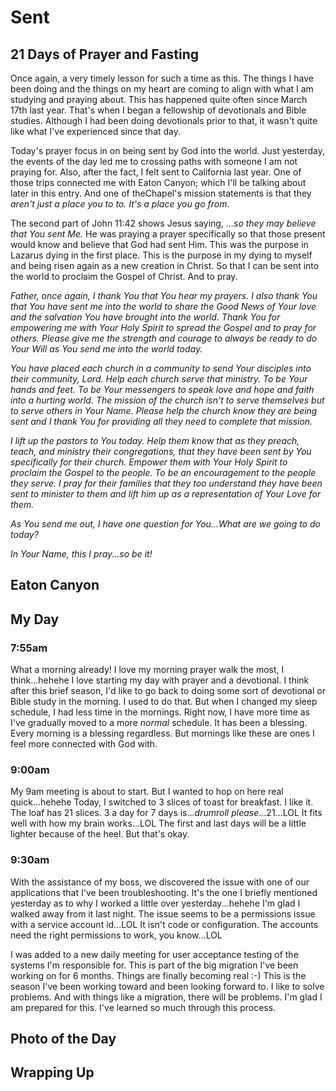 # Sent

## 21 Days of Prayer and Fasting

Once again, a very timely lesson for such a time as this. The things I have been doing and the things on my heart are coming to align with what I am studying and praying about. This has happened quite often since March 17th last year. That's when I began a fellowship of devotionals and Bible studies. Although I had been doing devotionals prior to that, it wasn't quite like what I've experienced since that day.

Today's prayer focus in on being sent by God into the world. Just yesterday, the events of the day led me to crossing paths with someone I am not praying for. Also, after the fact, I felt sent to California last year. One of those trips connected me with Eaton Canyon; which I'll be talking about later in this entry. And one of theChapel's mission statements is that they *aren't just a place you to to. It's a place you go from*.

The second part of John 11:42 shows Jesus saying, *...so they may believe that You sent Me.* He was praying a prayer specifically so that those present would know and believe that God had sent Him. This was the purpose in Lazarus dying in the first place. This is the purpose in my dying to myself and being risen again as a new creation in Christ. So that I can be sent into the world to proclaim the Gospel of Christ. And to pray.

*Father, once again, I thank You that You hear my prayers. I also thank You that You have sent me into the world to share the Good News of Your love and the salvation You have brought into the world. Thank You for empowering me with Your Holy Spirit to spread the Gospel and to pray for others. Please give me the strength and courage to always be ready to do Your Will as You send me into the world today.*

*You have placed each church in a community to send Your disciples into their community, Lord. Help each church serve that ministry. To be Your hands and feet. To be Your messengers to speak love and hope and faith into a hurting world. The mission of the church isn't to serve themselves but to serve others in Your Name. Please help the church know they are being sent and I thank You for providing all they need to complete that mission.*

*I lift up the pastors to You today. Help them know that as they preach, teach, and ministry their congregations, that they have been sent by You specifically for their church. Empower them with Your Holy Spirit to proclaim the Gospel to the people. To be an encouragement to the people they serve. I pray for their families that they too understand they have been sent to minister to them and lift him up as a representation of Your Love for them.*

*As You send me out, I have one question for You...What are we going to do today?*

*In Your Name, this I pray...so be it!*

## Eaton Canyon



## My Day

### 7:55am

What a morning already! I love my morning prayer walk the most, I think...hehehe I love starting my day with prayer and a devotional. I think after this brief season, I'd like to go back to doing some sort of devotional or Bible study in the morning. I used to do that. But when I changed my sleep schedule, I had less time in the mornings. Right now, I have more time as I've gradually moved to a more *normal* schedule. It has been a blessing. Every morning is a blessing regardless. But mornings like these are ones I feel more connected with God with.

### 9:00am

My 9am meeting is about to start. But I wanted to hop on here real quick...hehehe Today, I switched to 3 slices of toast for breakfast. I like it. The loaf has 21 slices. 3 a day for 7 days is...*drumroll please*...21...LOL It fits well with how my brain works...LOL The first and last days will be a little lighter because of the heel. But that's okay.

### 9:30am

With the assistance of my boss, we discovered the issue with one of our applications that I've been troubleshooting. It's the one I briefly mentioned yesterday as to why I worked a little over yesterday...hehehe I'm glad I walked away from it last night. The issue seems to be a permissions issue with a service account id...LOL It isn't code or configuration. The accounts need the right permissions to work, you know...LOL

I was added to a new daily meeting for user acceptance testing of the systems I'm responsible for. This is part of the big migration I've been working on for 6 months. Things are finally becoming real :-) This is the season I've been working toward and been looking forward to. I like to solve problems. And with things like a migration, there will be problems. I'm glad I am prepared for this. I've learned so much through this process.



## Photo of the Day



## Wrapping Up

